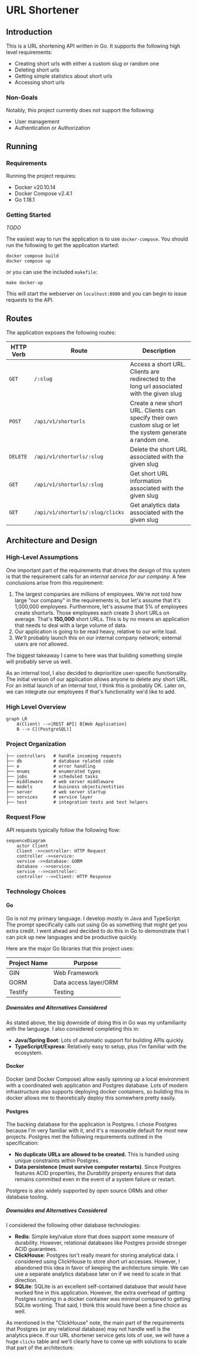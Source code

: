 # URL Shortener

## Introduction

This is a URL shortening API written in Go. It supports the following high level requirements:

* Creating short urls with either a custom slug or random one
* Deleting short urls
* Getting simple statistics about short urls
* Accessing short urls

### Non-Goals

Notably, this project currently does not support the following:

* User management
* Authentication or Authorization

## Running

### Requirements

Running the project requires:

* Docker v20.10.14
* Docker Compose v2.4.1
* Go 1.18.1

### Getting Started

*TODO*

The easiest way to run the application is to use `docker-compose`. You should run the following to get the application started:

```
docker compose build
docker compose up
```

or you can use the included `makefile`:

```
make docker-up
```

This will start the webserver on `localhost:8080` and you can begin to issue requests to the API.

## Routes

The application exposes the following routes:

| HTTP Verb     | Route               | Description |
| ------------- | --------------------| ----------- |
| `GET`         | `/:slug`            | Access a short URL. Clients are redirected to the long url associated with the given slug
| `POST`        | `/api/v1/shorturls` | Create a new short URL. Clients can specify their own custom slug or let the system generate a random one.
| `DELETE`      | `/api/v1/shorturls/:slug` | Delete the short URL associated with the given slug
| `GET`         | `/api/v1/shorturls/:slug` | Get short URL information associated with the given slug
| `GET`         | `/api/v1/shorturls/:slug/clicks` | Get analytics data associated with the given slug

## Architecture and Design

### High-Level Assumptions

One important part of the requirements that drives the design of this system is that the requirement calls for an _internal service for our company_. A few conclusions arise from this requirement:

1. The largest companies are millions of employees. We're not told how large "our company" in the requirements is, but let's assume that it's 1,000,000 employees. Furthermore, let's assume that 5% of employees create shorturls. Those employees each create 3 short URLs on average. That's **150,000** short URLs. This is by no means an application that needs to deal with a large volume of data.
2. Our application is going to be read heavy, relative to our write load.
3. We'll probably launch this on our internal company network; external users are not allowed.

The biggest takeaway I came to here was that building something simple will probably serve us well.

As an internal tool, I also decided to deprioritize user-specific functionality. The initial version of our application allows anyone to delete any short URL. For an initial launch of an internal tool, I think this is probably OK. Later on, we can integrate our employees if that's functionality we'd like to add.


### High Level Overview

```mermaid
graph LR
    A(Client) -->|REST API| B[Web Application]
    B --> C[(PostgreSQL)]
```

### Project Organization

```
├── controllers   # handle incoming requests
├── db            # database related code
├── e             # error handling
├── enums         # enumerated types
├── jobs          # scheduled tasks
├── middleware    # web server middleware
├── models        # business objects/entities
├── server        # web server startup
├── services      # service layer
├── test          # integration tests and test helpers
```

### Request Flow

API requests typically follow the following flow:

```mermaid
sequenceDiagram
    actor Client
    Client ->>controller: HTTP Request
    controller ->>service: 
    service ->>database: GORM
    database -->>service: 
    service -->>controller: 
    controller -->>Client: HTTP Response
```

### Technology Choices

#### Go

Go is not my primary language. I develop mostly in Java and TypeScript. The prompt specifically calls out using Go as something that might get you extra credit. I went ahead and decided to do this in Go to demonstrate that I can pick up new languages and be productive quickly.

Here are the major Go libraries that this project uses:

| Project Name | Purpose               |
|--------------|-----------------------|
| GIN          | Web Framework         |
| GORM         | Data access layer/ORM |
| Testify      | Testing               |

##### Downsides and Alternatives Considered

As stated above, the big downside of doing this in Go was my unfamiliarity with the language. I also considered completing this in:

* **Java/Spring Boot**: Lots of automatic support for building APIs quickly.
* **TypeScript/Express**: Relatively easy to setup, plus I'm familiar with the ecosystem.

#### Docker

Docker (and Docker Compose) allow easily spinning up a local environment with a coordinated web application and Postgres database. Lots of modern infrastructure also supports deploying docker containers, so building this in docker allows me to theoretically deploy this somewhere pretty easily.

#### Postgres

The backing database for the application is Postgres. I chose Postgres because I'm very familiar with it, and it's a reasonable default for most new projects. Postgres met the following requirements outlined in the specification:

* **No duplicate URLs are allowed to be created.** This is handled using unique constraints within Postgres.
* **Data persistence (must survive computer restarts)**. Since Postgres features ACID properties, the _Durability_ property ensures that data remains committed even in the event of a system failure or restart.

Postgres is also widely supported by open source ORMs and other database tooling.

##### Downsides and Alternatives Considered

I considered the following other database technologies:

* **Redis**: Simple key/value store that does support some measure of durability. However, relational databases like Postgres provide stronger ACID guarantees.
* **ClickHouse**: Postgres isn't really meant for storing analytical data. I considered using ClickHouse to store short url accesses. However, I abandoned this idea in favor of keeping the architecture simple. We can use a separate analytics database later on if we need to scale in that direction.
* **SQLite**: SQLite is an excellent self-contained database that would have worked fine in this application. However, the extra overhead of getting Postgres running in a docker container was minimal compared to getting SQLite working. That said, I think this would have been a fine choice as well.

As mentioned in the "ClickHouse" note, the main part of the requirements that Postgres (or any relational database) may not handle well is the analytics piece. If our URL shortener service gets lots of use, we will have a huge `clicks` table and we'll clearly have to come up with solutions to scale that part of the architecture.



